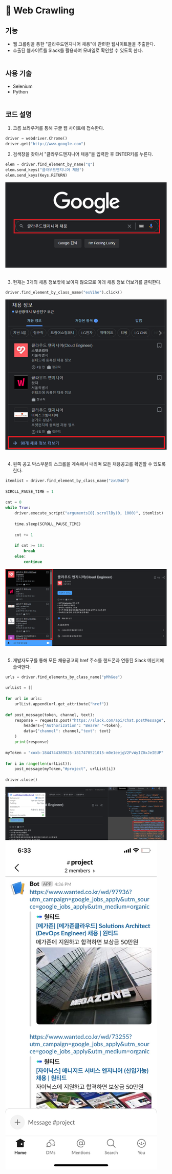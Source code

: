 # 🍎 Web Crawling

## 기능
- 웹 크롤링을 통한 "클라우드엔지니어 채용"에 관련한 웹사이트들을 추출한다.
- 추출된 웹사이트를 Slack를 활용하여 모바일로 확인할 수 있도록 한다. <br/><br/>

## 사용 기술
- Selenium <br/>
- Python <br/><br/>

## 코드 설명
1. 크롬 브라우저를 통해 구글 웹 사이트에 접속한다.
```python
driver = webdriver.Chrome()
driver.get("http://www.google.com")
```

2. 검색창을 찾아서 "클라우드엔지니어 채용"을 입력한 후 ENTER키를 누른다.
```python
elem = driver.find_element_by_name("q") 
elem.send_keys("클라우드엔지니어 채용") 
elem.send_keys(Keys.RETURN) 
```
<img src="./Image/1.png"> <br/><br/>

3. 현재는 3개의 채용 정보밖에 보이지 않으므로 아래 채용 정보 더보기를 클릭한다.
```python
driver.find_element_by_class_name("esVihe").click()
```
<img src="./Image/2.png"> <br/><br/>

4. 왼쪽 공고 박스부분의 스크롤을 계속해서 내리며 모든 채용공고를 확인할 수 있도록 한다.
```python
itemlist = driver.find_element_by_class_name("zxU94d")

SCROLL_PAUSE_TIME = 1

cnt = 0
while True:
    driver.execute_script("arguments[0].scrollBy(0, 1000)", itemlist)
    
    time.sleep(SCROLL_PAUSE_TIME)

    cnt += 1

    if cnt >= 10:
        break
    else:
        continue  
```
<img src="./Image/3.png"> <br/><br/>

5. 개발자도구를 통해 모든 채용공고의 href 주소를 핸드폰과 연동된 Slack 메신저에 출력한다.
```python
urls = driver.find_elements_by_class_name("pMhGee")

urlList = []

for url in urls:
    urlList.append(url.get_attribute("href"))

def post_message(token, channel, text):
    response = requests.post("https://slack.com/api/chat.postMessage",
        headers={"Authorization": "Bearer "+token},
        data={"channel": channel,"text": text}
    )
    print(response)
 
myToken = "xoxb-1844744389825-1817470521015-m0e1eejgV2FvWyIZ0xJeIEUP"

for i in range(len(urlList)):
    post_message(myToken,"#project", urlList[i])

driver.close()
```
<img src="./Image/4.png"> <br/>
<img src="./Image/5.png"> 
